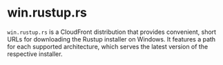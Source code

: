 # win.rustup.rs

`win.rustup.rs` is a CloudFront distribution that provides convenient, short
URLs for downloading the Rustup installer on Windows. It features a path for
each supported architecture, which serves the latest version of the respective
installer.
